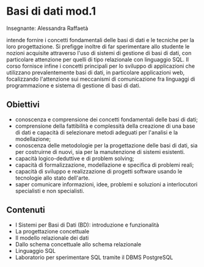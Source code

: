 ﻿# Basi di dati mod.1

Insegnante: Alessandra Raffaetà

intende fornire i concetti fondamentali delle basi di dati e le tecniche per la loro progettazione. Si prefigge inoltre di far sperimentare allo studente le nozioni acquisite attraverso l'uso di sistemi di gestione di basi di dati, con particolare attenzione per quelli di tipo relazionale con linguaggio SQL. Il corso fornisce infine i concetti principali per lo sviluppo di applicazioni che utilizzano prevalentemente basi di dati, in particolare applicazioni web, focalizzando l'attenzione sui meccanismi di comunicazione fra linguaggi di programmazione e sistema di gestione di basi di dati.

## Obiettivi

- conoscenza e comprensione dei concetti fondamentali delle basi di dati;
- comprensione della fattibilità e complessità della creazione di una base di dati e capacità di selezionare metodi adeguati per l'analisi e la modellazione;
- conoscenza delle metodologie per la progettazione delle basi di dati, sia per costruirne di nuovi, sia per la manutenzione di sistemi esistenti.
- capacità logico-deduttive e di problem solving;
- capacità di formalizzazione, modellazione e specifica di problemi reali;
- capacità di sviluppo e realizzazione di progetti software usando le tecnologie allo stato dell'arte.
- saper comunicare informazioni, idee, problemi e soluzioni a interlocutori specialisti e non specialisti.


## Contenuti

- I Sistemi per Basi di Dati (BD): introduzione e funzionalità
- La progettazione concettuale
- Il modello relazionale dei dati
- Dallo schema concettuale allo schema relazionale
- Linguaggio SQL
- Laboratorio per sperimentare SQL tramite il DBMS PostgreSQL

